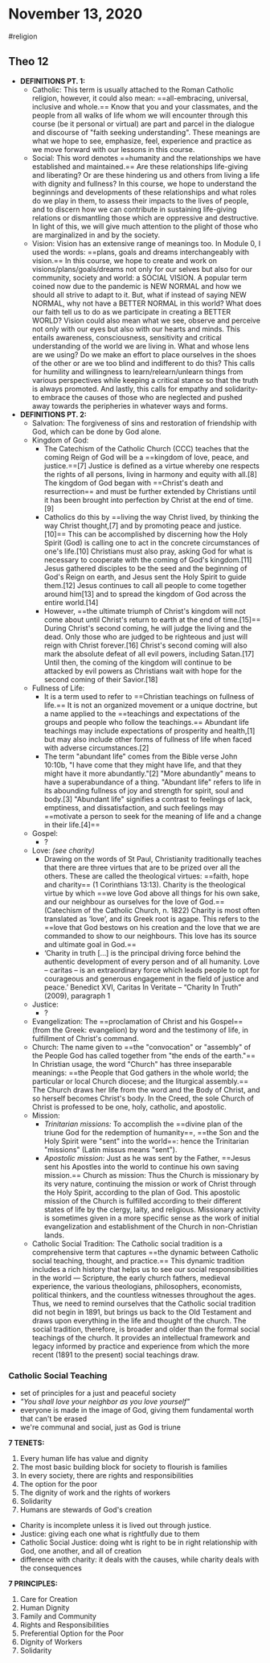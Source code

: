 ---
---

# November 13, 2020
#religion 
## Theo 12
- **DEFINITIONS PT. 1:**
	- Catholic:  This term is usually attached to the Roman Catholic religion, however, it could also mean: ==all-embracing, universal, inclusive and whole.== Know that you and your classmates, and the people from all walks of life whom we will encounter through this course (be it personal or virtual) are part and parcel in the dialogue and discourse of "faith seeking understanding". These meanings are what we hope to see, emphasize, feel, experience and practice as we move forward with our lessons in this course.
	- Social: This word denotes ==humanity and the relationships we have established and maintained.== Are these relationships life-giving and liberating? Or are these hindering us and others from living a life with dignity and fullness? In this course, we hope to understand the beginnings and developments of these relationships and what roles do we play in them, to assess their impacts to the lives of people, and to discern how we can contribute in sustaining life-giving relations or dismantling those which are oppressive and destructive. In light of this, we will give much attention to the plight of those who are marginalized in and by the society. 
	- Vision: Vision has an extensive range of meanings too. In Module 0, I used the words: ==plans, goals and dreams interchangeably with vision.== In this course, we hope to create and work on visions/plans/goals/dreams not only for our selves but also for our community, society and world: a SOCIAL VISION. A popular term coined now due to the pandemic is NEW NORMAL and how we should all strive to adapt to it. But, what if instead of saying NEW NORMAL, why not have a BETTER NORMAL in this world? What does our faith tell us to do as we  participate in creating a BETTER WORLD? Vision could also mean what we see, observe and perceive not only with our eyes but also with our hearts and minds. This entails awareness, consciousness, sensitivity and critical understanding of the world we are living in. What and whose lens are we using? Do we make an effort to place ourselves in the shoes of the other or are we too blind and indifferent to do this? This calls for humility and willingness to learn/relearn/unlearn things from various perspectives while keeping a critical stance so that the truth is always promoted. And lastly, this calls for empathy and solidarity- to embrace the causes of those who are neglected and pushed away towards the peripheries in whatever ways and forms.
- **DEFINITIONS PT. 2:**
	- Salvation: The forgiveness of sins and restoration of friendship with God, which can be done by God alone.
	- Kingdom of God:
		- The Catechism of the Catholic Church (CCC) teaches that the coming Reign of God will be a ==kingdom of love, peace, and justice.==[7] Justice is defined as a virtue whereby one respects the rights of all persons, living in harmony and equity with all.[8] The kingdom of God began with ==Christ's death and resurrection== and must be further extended by Christians until it has been brought into perfection by Christ at the end of time.[9]
		- Catholics do this by ==living the way Christ lived, by thinking the way Christ thought,[7] and by promoting peace and justice.[10]== This can be accomplished by discerning how the Holy Spirit (God) is calling one to act in the concrete circumstances of one's life.[10] Christians must also pray, asking God for what is necessary to cooperate with the coming of God's kingdom.[11] Jesus gathered disciples to be the seed and the beginning of God's Reign on earth, and Jesus sent the Holy Spirit to guide them.[12] Jesus continues to call all people to come together around him[13] and to spread the kingdom of God across the entire world.[14]
		- However, ==the ultimate triumph of Christ's kingdom will not come about until Christ's return to earth at the end of time.[15]== During Christ's second coming, he will judge the living and the dead. Only those who are judged to be righteous and just will reign with Christ forever.[16] Christ's second coming will also mark the absolute defeat of all evil powers, including Satan.[17] Until then, the coming of the kingdom will continue to be attacked by evil powers as Christians wait with hope for the second coming of their Savior.[18]
	- Fullness of Life:
		- It is a term used to refer to ==Christian teachings on fullness of life.== It is not an organized movement or a unique doctrine, but a name applied to the ==teachings and expectations of the groups and people who follow the teachings.== Abundant life teachings may include expectations of prosperity and health,[1] but may also include other forms of fullness of life when faced with adverse circumstances.[2]
		- The term "abundant life" comes from the Bible verse John 10:10b, "I have come that they might have life, and that they might have it more abundantly."[2] "More abundantly" means to have a superabundance of a thing. "Abundant life" refers to life in its abounding fullness of joy and strength for spirit, soul and body.[3] "Abundant life" signifies a contrast to feelings of lack, emptiness, and dissatisfaction, and such feelings may ==motivate a person to seek for the meaning of life and a change in their life.[4]==
	- Gospel:
		- ?
	- Love: *(see charity)*
		- Drawing on the words of St Paul, Christianity traditionally teaches that there are three virtues that are to be prized over all the others. These are called the theological virtues: ==faith, hope and charity== (1 Corinthians 13:13). Charity is the theological virtue by which ==we love God above all things for his own sake, and our neighbour as ourselves for the love of God.== (Catechism of the Catholic Church, n. 1822) Charity is most often translated as ‘love’, and its Greek root is agape. This refers to the ==love that God bestows on his creation and the love that we are commanded to show to our neighbours. This love has its source and ultimate goal in God.==
		- ‘Charity in truth […] is the principal driving force behind the authentic development of every person and of all humanity. Love – caritas – is an extraordinary force which leads people to opt for courageous and generous engagement in the field of justice and peace.’ Benedict XVI, Caritas In Veritate – “Charity In Truth” (2009), paragraph 1
	- Justice:
		- ?
	- Evangelization: The ==proclamation of Christ and his Gospel== (from the Greek: evangelion) by word and the testimony of life, in fulfillment of Christ's command.
	- Church: The name given to ==the "convocation" or "assembly" of the People God has called together from "the ends of the earth."== In Christian usage, the word "Church" has three inseparable meanings: ==the People that God gathers in the whole world; the particular or local Church diocese; and the liturgical assembly.== The Church draws her life from the word and the Body of Christ, and so herself becomes Christ's body. In the Creed, the sole Church of Christ is professed to be one, holy, catholic, and apostolic.
	- Mission:
		- *Trinitarian missions:* To accomplish the ==divine plan of the triune God for the redemption of humanity==, ==the Son and the Holy Spirit were "sent" into the world==: hence the Trinitarian "missions" (Latin missus means "sent").
		- *Apostolic mission:* Just as he was sent by the Father, ==Jesus sent his Apostles into the world to continue his own saving mission.== Church as mission: Thus the Church is missionary by its very nature, continuing the mission or work of Christ through the Holy Spirit, according to the plan of God. This apostolic mission of the Church is fulfilled according to their different states of life by the clergy, laity, and religious. Missionary activity is sometimes given in a more specific sense as the work of initial evangelization and establishment of the Church in non-Christian lands.
	- Catholic Social Tradition: The Catholic social tradition is a comprehensive term that captures ==the dynamic between Catholic social teaching, thought, and practice.== This dynamic tradition includes a rich history that helps us to see our social responsibilities in the world — Scripture, the early church fathers, medieval experience, the various theologians, philosophers, economists, political thinkers, and the countless witnesses throughout the ages. Thus, we need to remind ourselves that the Catholic social tradition did not begin in 1891, but brings us back to the Old Testament and draws upon everything in the life and thought of the church. The social tradition, therefore, is broader and older than the formal social teachings of the church. It provides an intellectual framework and legacy informed by practice and experience from which the more recent (1891 to the present) social teachings draw.

### Catholic Social Teaching
- set of principles for a just and peaceful  society
- *"You shall love your neighbor as you love yourself"*
- everyone is made in the image of God, giving them fundamental worth that can't be erased
- we're  communal and social, just as God is triune 

**7 TENETS:**
1. Every human life has value and dignity
2. The most basic building block for society to flourish is families
3. In every society, there are rights and responsibilities
4. The option for the poor
5. The dignity of  work and the rights of workers
6. Solidarity
7. Humans are stewards of God's creation

- Charity is incomplete unless it is lived out through justice.
- Justice: giving each one what is rightfully due to them
- Catholic Social Justice:  doing wht is right to be in right relationship with God, one another, and all of creation
- difference with charity: it deals with the causes, while charity deals with the consequences

**7 PRINCIPLES:**
1.  Care for Creation
2.  Human Dignity
3.  Family and Community
4.  Rights and Responsibilities
5.  Preferential Option for the Poor
6.  Dignity of Workers
7.  Solidarity
